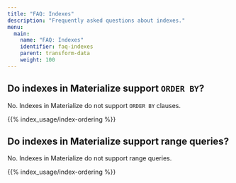 ```yaml
---
title: "FAQ: Indexes"
description: "Frequently asked questions about indexes."
menu:
  main:
    name: "FAQ: Indexes"
    identifier: faq-indexes
    parent: transform-data
    weight: 100
---
```


## Do indexes in Materialize support `ORDER BY`?

No. Indexes in Materialize do not support `ORDER BY` clauses.

{{% index_usage/index-ordering %}}

## Do indexes in Materialize support range queries?

No. Indexes in Materialize do not support range queries.

{{% index_usage/index-ordering %}}
